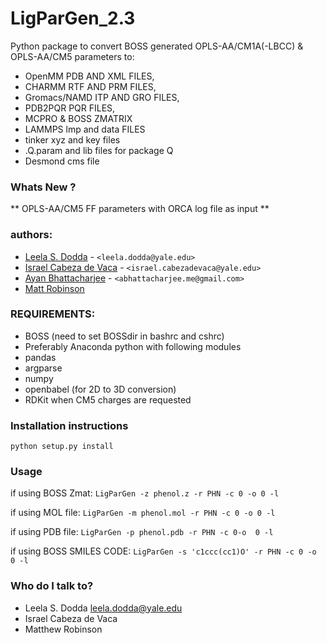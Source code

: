 # LigParGen_2.3


Python package to convert BOSS generated OPLS-AA/CM1A(-LBCC) & OPLS-AA/CM5 parameters to:

- OpenMM PDB AND XML FILES,
- CHARMM RTF AND PRM FILES,
- Gromacs/NAMD ITP AND GRO FILES,
- PDB2PQR PQR FILES,  
- MCPRO & BOSS ZMATRIX
- LAMMPS lmp and data FILES
- tinker xyz and key files 
- .Q.param and  lib files for package Q
- Desmond cms file 

### Whats New ? ###

** OPLS-AA/CM5 FF parameters  with ORCA log file as input ** 

### authors: ###

* [Leela S. Dodda](https://github.com/leelasd) - `<leela.dodda@yale.edu>`
* [Israel Cabeza de Vaca]() - `<israel.cabezadevaca@yale.edu>`
* [Ayan Bhattacharjee]() - `<abhattacharjee.me@gmail.com>`
* [Matt Robinson](https://github.com/mc-robinson) 

### REQUIREMENTS: ###
- BOSS (need to set BOSSdir in bashrc and cshrc)
- Preferably Anaconda python with following modules
- pandas 
- argparse
- numpy
- openbabel (for 2D to 3D conversion)
- RDKit when CM5 charges are requested

### Installation instructions ###

`python setup.py install`

### Usage 

if using BOSS Zmat:
`LigParGen -z phenol.z -r PHN -c 0 -o 0 -l` 

if using MOL file:
`LigParGen -m phenol.mol -r PHN -c 0 -o 0 -l`

if using PDB file:
`LigParGen -p phenol.pdb -r PHN -c 0-o  0 -l`

if using BOSS SMILES CODE: 
`LigParGen -s 'c1ccc(cc1)O' -r PHN -c 0 -o 0 -l` 



### Who do I talk to? ###

* Leela S. Dodda leela.dodda@yale.edu 
* Israel Cabeza de Vaca 
* Matthew Robinson 

